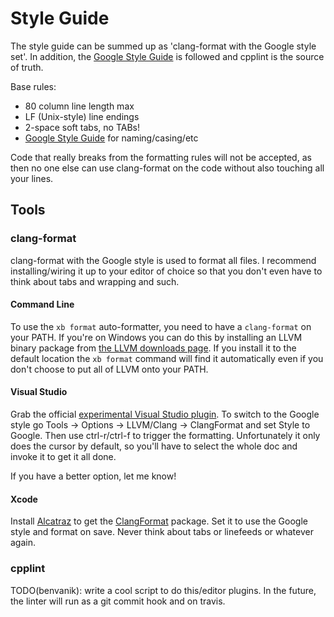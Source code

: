 # Style Guide

The style guide can be summed up as 'clang-format with the Google style set'.
In addition, the [Google Style Guide](http://google-styleguide.googlecode.com/svn/trunk/cppguide.xml)
is followed and cpplint is the source of truth.

Base rules:

* 80 column line length max
* LF (Unix-style) line endings
* 2-space soft tabs, no TABs!
* [Google Style Guide](http://google-styleguide.googlecode.com/svn/trunk/cppguide.xml) for naming/casing/etc

Code that really breaks from the formatting rules will not be accepted, as then
no one else can use clang-format on the code without also touching all your
lines.

## Tools

### clang-format

clang-format with the Google style is used to format all files. I recommend
installing/wiring it up to your editor of choice so that you don't even have to
think about tabs and wrapping and such.

#### Command Line

To use the `xb format` auto-formatter, you need to have a `clang-format` on your
PATH. If you're on Windows you can do this by installing an LLVM binary package
from [the LLVM downloads page](http://llvm.org/releases/download.html). If you
install it to the default location the `xb format` command will find it
automatically even if you don't choose to put all of LLVM onto your PATH.

#### Visual Studio

Grab the official [experimental Visual Studio plugin](http://llvm.org/builds/).
To switch to the Google style go Tools -> Options -> LLVM/Clang -> ClangFormat
and set Style to Google. Then use ctrl-r/ctrl-f to trigger the formatting.
Unfortunately it only does the cursor by default, so you'll have to select the
whole doc and invoke it to get it all done.

If you have a better option, let me know!

#### Xcode

Install [Alcatraz](http://alcatraz.io/) to get the [ClangFormat](https://github.com/travisjeffery/ClangFormat-Xcode)
package. Set it to use the Google style and format on save. Never think about
tabs or linefeeds or whatever again.

### cpplint

TODO(benvanik): write a cool script to do this/editor plugins.
In the future, the linter will run as a git commit hook and on travis.

